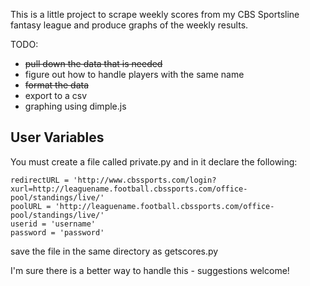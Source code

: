 This is a little project to scrape weekly scores from my CBS Sportsline fantasy league and produce
graphs of the weekly results. 

TODO: 


* ~~pull down the data that is needed~~
* figure out how to handle players with the same name
* ~~format the data~~
* export to a csv
* graphing using dimple.js

## User Variables

You must create a file called private.py and in it declare the following:

	redirectURL = 'http://www.cbssports.com/login?xurl=http://leaguename.football.cbssports.com/office-pool/standings/live/'
	poolURL = 'http://leaguename.football.cbssports.com/office-pool/standings/live/'
	userid = 'username'
	password = 'password'

save the file in the same directory as getscores.py

I'm sure there is a better way to handle this - suggestions welcome!





